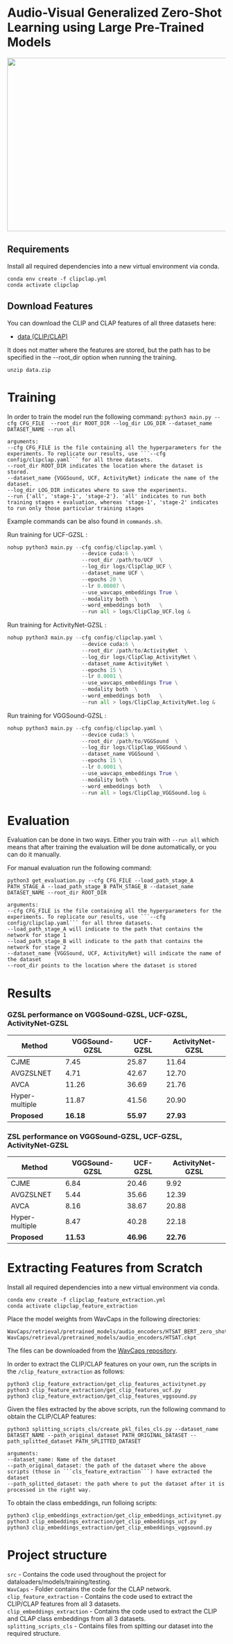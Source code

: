 # Audio-Visual Generalized Zero-Shot Learning using Large Pre-Trained Models

<!-- ## [Paper](https://arxiv.org/abs/2207.09966) | [Project Page](https://www.eml-unitue.de/publication/temporal-audio-visual-zsl)


This repository is the implementation of [Temporal and cross-modal attention for
audio-visual zero-shot learning](https://arxiv.org/abs/2207.09966). -->

<img src="audio_visual_gzsl.png" width="700" height="400">

## Requirements
Install all required dependencies into a new virtual environment via conda.
```shell
conda env create -f clipclap.yml
conda activate clipclap
```


## Download Features

You can download the CLIP and CLAP features of all three datasets here:
<!-- * [data (CLIP/CLAP)](https://drive.google.com/file/d/1fNb3WvbN76yuPVi4MeVtgDycdX0jAE2G/view?usp=sharing) -->
* [data (CLIP/CLAP)](https://drive.google.com/uc?export=download&id=1fNb3WvbN76yuPVi4MeVtgDycdX0jAE2G)






It does not matter where the features are stored, but the path has to be specified in the --root_dir option when running the training.


```shell
unzip data.zip
```


# Training
In order to train the model run the following command:
```python3 main.py --cfg CFG_FILE  --root_dir ROOT_DIR --log_dir LOG_DIR --dataset_name DATASET_NAME --run all```

```
arguments:
--cfg CFG_FILE is the file containing all the hyperparameters for the experiments. To replicate our results, use ```--cfg config/clipclap.yaml``` for all three datasets.
--root_dir ROOT_DIR indicates the location where the dataset is stored.
--dataset_name {VGGSound, UCF, ActivityNet} indicate the name of the dataset.
--log_dir LOG_DIR indicates where to save the experiments.
--run {'all', 'stage-1', 'stage-2'}. 'all' indicates to run both training stages + evaluation, whereas 'stage-1', 'stage-2' indicates to run only those particular training stages
```
Example commands can be also found in `commands.sh`.

Run training for UCF-GZSL :
```python
nohup python3 main.py --cfg config/clipclap.yaml \
                        --device cuda:6 \
                        --root_dir /path/to/UCF  \
                        --log_dir logs/ClipClap_UCF \
                        --dataset_name UCF \
                        --epochs 20 \
                        --lr 0.00007 \
                        --use_wavcaps_embeddings True \
                        --modality both  \
                        --word_embeddings both   \
                        --run all > logs/ClipClap_UCF.log &
```
Run training for ActivityNet-GZSL :
```python
nohup python3 main.py --cfg config/clipclap.yaml \
                        --device cuda:6 \
                        --root_dir /path/to/ActivityNet  \
                        --log_dir logs/ClipClap_ActivityNet \
                        --dataset_name ActivityNet \
                        --epochs 15 \
                        --lr 0.0001 \
                        --use_wavcaps_embeddings True \
                        --modality both  \
                        --word_embeddings both   \
                        --run all > logs/ClipClap_ActivityNet.log &
```

Run training for VGGSound-GZSL :
```python
nohup python3 main.py --cfg config/clipclap.yaml \
                        --device cuda:5 \
                        --root_dir /path/to/VGGSound  \
                        --log_dir logs/ClipClap_VGGSound \
                        --dataset_name VGGSound \
                        --epochs 15 \
                        --lr 0.0001 \
                        --use_wavcaps_embeddings True \
                        --modality both  \
                        --word_embeddings both   \
                        --run all > logs/ClipClap_VGGSound.log &

```

# Evaluation

Evaluation can be done in two ways. Either you train with ```--run all``` which means that after training the evaluation will be done automatically, or you can do it manually.

For manual evaluation run the following command:

```python3 get_evaluation.py --cfg CFG_FILE --load_path_stage_A PATH_STAGE_A --load_path_stage_B PATH_STAGE_B --dataset_name DATASET_NAME --root_dir ROOT_DIR```

```
arguments:
--cfg CFG_FILE is the file containing all the hyperparameters for the experiments. To replicate our results, use ```--cfg config/clipclap.yaml``` for all three datasets.
--load_path_stage_A will indicate to the path that contains the network for stage 1
--load_path_stage_B will indicate to the path that contains the network for stage 2
--dataset_name {VGGSound, UCF, ActivityNet} will indicate the name of the dataset
--root_dir points to the location where the dataset is stored
```


# Results

### GZSL performance on VGGSound-GZSL, UCF-GZSL, ActivityNet-GZSL

| Method             | VGGSound-GZSL          | UCF-GZSL        | ActivityNet-GZSL |
|--------------------|------------------------|-----------------|------------------|
| CJME               |   7.45                 |    25.87        |   11.64           |
| AVGZSLNET          |   4.71                 |     42.67       |   12.70           |
| AVCA               |   11.26                  |  36.69          |  21.76            |
| Hyper-multiple     |   11.87                  |  41.56          |  20.90            |
| **Proposed**       |  **16.18**              |  **55.97**      |  **27.93**       |


### ZSL performance on VGGSound-GZSL, UCF-GZSL, ActivityNet-GZSL

| Method             | VGGSound-GZSL          | UCF-GZSL        | ActivityNet-GZSL |
|--------------------|------------------------|-----------------|------------------|
| CJME               |    6.84                 |    20.46        |   9.92           |
| AVGZSLNET          |    5.44                 |      35.66       |    12.39           |
| AVCA               |   8.16                  |  38.67          |  20.88            |
| Hyper-multiple     |   8.47                  |  40.28          |  22.18            |
| **Proposed**       |  **11.53**              |  **46.96**      |  **22.76**       |





# Extracting Features from Scratch

Install all required dependencies into a new virtual environment via conda.
```shell
conda env create -f clipclap_feature_extraction.yml
conda activate clipclap_feature_extraction
```

Place the model weights from WavCaps in the following directories:
```
WavCaps/retrieval/pretrained_models/audio_encoders/HTSAT_BERT_zero_shot.pt
WavCaps/retrieval/pretrained_models/audio_encoders/HTSAT.ckpt
```
The files can be downloaded from the [WavCaps repository](https://github.com/XinhaoMei/WavCaps).

In order to extract the CLIP/CLAP features on your own, run the scripts in the ```/clip_feature_extraction``` as follows:
```shell
python3 clip_feature_extraction/get_clip_features_activitynet.py
python3 clip_feature_extraction/get_clip_features_ucf.py
python3 clip_feature_extraction/get_clip_features_vggsound.py
```
Given the files extracted by the above scripts, run the following command to obtain the CLIP/CLAP features:

```shell
python3 splitting_scripts_cls/create_pkl_files_cls.py --dataset_name DATASET_NAME --path_original_dataset PATH_ORIGINAL_DATASET --path_splitted_dataset PATH_SPLITTED_DATASET

arguments:
--dataset_name: Name of the dataset
--path_original_dataset: the path of the dataset where the above scripts (those in ```cls_feature_extraction```) have extracted the dataset
--path_splitted_dataset: the path where to put the dataset after it is processed in the right way.
```


To obtain the class embeddings, run folloing scripts:
```shell
python3 clip_embeddings_extraction/get_clip_embeddings_activitynet.py
python3 clip_embeddings_extraction/get_clip_embeddings_ucf.py
python3 clip_embeddings_extraction/get_clip_embeddings_vggsound.py
```

# Project structure
```src``` - Contains the code used throughout the project for dataloaders/models/training/testing. \
```WavCaps``` - Folder contains the code for the CLAP network. \
```clip_feature_extraction``` - Contains the code used to extract the CLIP/CLAP features from all 3 datasets. \
```clip_embeddings_extraction``` - Contains the code used to extract the CLIP and CLAP class embeddings from all 3 datasets. \
```splitting_scripts_cls``` - Contains files from spltting our dataset into the required structure.

<!-- ## [Paper](https://arxiv.org/abs/2207.09966) | [Project Page](https://www.eml-unitue.de/publication/temporal-audio-visual-zsl)


This repository is the implementation of [Temporal and cross-modal attention for
audio-visual zero-shot learning](https://arxiv.org/abs/2207.09966).

<img src="/img/TCAF.png" width="700" height="400">

## Requirements
Install all required dependencies into a new virtual environment via conda.
```shell
conda env create -f TCAF.yml
```

# Datasets

We base our datasets on the [AVCA repository](https://github.com/ExplainableML/AVCA-GZSL/). The dataset structure is identical to AVCA and the dataset folder is called ```avgzsl_benchmark_non_averaged_datasets```. The only difference is that we use temporal features instead of averaged features. We provide our temporal C3D/VGGish features to download below.

In order to extract the C3D/VGGish features on your own, run the scripts in the ```/cls_feature_extraction``` as follows:
```shell
python3 cls_feature_extraction/get_features_activitynet.py
python3 cls_feature_extraction/get_features_ucf.py
python3 cls_feature_extraction/get_features_vggsound.py
```
Given the files extracted by the above scripts, run the following command to obtain the cls features:

```shell
python3 splitting_scripts_cls/create_pkl_files_cls.py --dataset_name DATASET_NAME --path_original_dataset PATH_ORIGINAL_DATASET --path_splitted_dataset PATH_SPLITTED_DATASET

arguments:
--dataset_name: Name of the dataset
--path_original_dataset: the path of the dataset where the above scripts (those in ```cls_feature_extraction```) have extracted the dataset
--path_splitted_dataset: the path where to put the dataset after it is processed in the right way.
```

Moreover, we adapted the SeLaVi implementation from the [AVCA repository](https://github.com/ExplainableML/AVCA-GZSL/) in order to extract temporal features and to make extraction more parallelizable. For obtaining the SeLaVi features we used the following commands:
```shell
python3 selavi_feature_extraction/get_clusters.py \
--root_dir <path_to_raw_videos> \
--weights_path <path_to_pretrained_selavi_vgg_sound.pth> \
--mode train \
--pretrained False \
--aud_sample_rate 44100 \
--use_mlp False \
--dataset {activity,ucf,vggsound} \
--headcount 2 \
--exp_desc <experiment_description> \
--output_dir <path_to_save_extracted_features> \
--batch_size 1 \
--workers 0

python3 selavi_feature_extraction/merge_features_selavi.py
```

```
python3 splitting_scripts_main/create_pkl_files_selavi.py --dataset_name DATASET_NAME --path_original_dataset PATH_ORIGINAL_DATASET --path_splitted_dataset PATH_SPLITTED_DATASET

arguments:
--dataset_name: Name of the dataset
--path_original_dataset: the path of the dataset where the above scripts (those in ```selavi_feature_extraction```) have extracted the dataset
--path_splitted_dataset: the path where to put the dataset after it is processed in the right way.
```



## Download features

You can download our temporal supervised (C3D/VGGish) features of all three datasets here:
* [VGGSound-GZSL (C3D/VGGish)](https://s3.mlcloud.uni-tuebingen.de/tcaf-gzsl/vggsound-supervised-temporal.zip)
* [UCF-GZSL (C3D/VGGish)](https://s3.mlcloud.uni-tuebingen.de/tcaf-gzsl/ucf-supervised-temporal.zip)
* [ActivityNet-GZSL (C3D/VGGish)](https://s3.mlcloud.uni-tuebingen.de/tcaf-gzsl/activitynet-supervised-temporal.zip)

We additionally provide temporal self-supervised (SeLaVi) features, which have been pretrained in self-supervised manner on VGGSound:
* [VGGSound-GZSL (SeLaVi)](https://s3.mlcloud.uni-tuebingen.de/tcaf-gzsl/vggsound-selavi-temporal.zip)
* [UCF-GZSL (SeLaVi)](https://s3.mlcloud.uni-tuebingen.de/tcaf-gzsl/ucf-selavi-temporal.zip)
* [ActivityNet-GZSL (SeLaVi)](https://s3.mlcloud.uni-tuebingen.de/tcaf-gzsl/activitynet-selavi-temporal.zip)

> Since the VGGSound dataset is also used for the zero-shot learning task, **we recommend the usage of supervised (C3D/VGGish) features** instead of SeLaVi.

The features should be placed inside the ```avgzsl_benchmark_non_averaged_datasets``` folder:
```shell
unzip [DATASET].zip -d avgzsl_benchmark_non_averaged_datasets/
```


# Training
In order to train the model run the following command:
```python3 main.py --cfg CFG_FILE  --root_dir ROOT_DIR --log_dir LOG_DIR --dataset_name DATASET_NAME --run all```

```
arguments:
--cfg CFG_FILE is the file containing all the hyperparameters for the experiments. These can be found in ```config/best/X/best_Y.yaml``` where X indicate whether you want to use cls features or main features. Y indicate the dataset that you want to use.
--root_dir ROOT_DIR indicates the location where the dataset is stored.
--dataset_name {VGGSound, UCF, ActivityNet} indicate the name of the dataset.
--log_dir LOG_DIR indicates where to save the experiments.
--run {'all', 'stage-1', 'stage-2'}. 'all' indicates to run both training stages + evaluation, whereas 'stage-1', 'stage-2' indicates to run only those particular training stages
```



# Evaluation

Evaluation can be done in two ways. Either you train with ```--run all``` which means that after training the evaluation will be done automatically, or you can do it manually.

For manual evaluation run the following command:

```python3 get_evaluation.py --cfg CFG_FILE --load_path_stage_A PATH_STAGE_A --load_path_stage_B PATH_STAGE_B --dataset_name DATASET_NAME --root_dir ROOT_DIR```

```
arguments:
--cfg CFG_FILE is the file containing all the hyperparameters for the experiments. These can be found in ```config/best/X/best_Y.yaml``` where X indicate whether you want to use cls features or main features. Y indicate the dataset that you want to use.
--load_path_stage_A will indicate to the path that contains the network for stage 1
--load_path_stage_B will indicate to the path that contains the network for stage 2
--dataset_name {VGGSound, UCF, ActivityNet} will indicate the name of the dataset
--root_dir points to the location where the dataset is stored
```


# Model weights
The trained models can be downloaded from [here](https://drive.google.com/file/d/1blz6p7qv94V238Qt0w0dBsqXZLGsT84D/view?usp=sharing).

# Results

### GZSL performance on VGGSound-GZSL, UCF-GZSL, ActivityNet-GZSL

| Method             | VGGSound-GZSL          | UCF-GZSL        | ActivityNet-GZSL |
|--------------------|------------------------|-----------------|------------------|
| Attention fusion   |   4.95                 |    24.97        |   5.18           |
| Perceiver          |   4.93                 |     34.11       |   6.92           |
| CJME               |  3.68                  |  28.65          |  7.32            |
| AVGZSLNET          |  5.26                  |  36.51          |  8.30            |
| AVCA               |  8.31                  |  41.34          |  9.92            |
| **TCAF**           |  **8.77**              |  **50.78**      |  **12.20**       |


### ZSL performance on VGGSound-GZSL, UCF-GZSL, ActivityNet-GZSL

| Method             | VGGSound-GZSL          | UCF-GZSL        | ActivityNet-GZSL |
|--------------------|------------------------|-----------------|------------------|
| Attention fusion   |  3.37                  |    20.21        |        4.88      |
| Perceiver          |  3.44                  |     28.12       |        4.47      |
| CJME               |  3.72                  |  29.01          | 6.29             |
| AVGZSLNET          |  4.81                  |  31.51          | 6.39             |
| AVCA               |  6.91                  |  37.72          | 7.58             |
|**TCAF**            |  **7.41**              |  **44.64**      | **7.96**         |

# Project structure
```src``` - Contains the code used throughout the project for dataloaders/models/training/testing.
```c3d``` - Folder contains the code for the C3D network.
```audioset_vggish_tensorflow_to_pytorch``` - Contains the code which is used to obtain the audio features using VGGish.
```cls_feature_extraction``` - Contains the code used to extract the C3D/VGGish features from all 3 datasets.
```selavi_feature_extraction``` - Contains the code used to extract the SeLaVi features.
```splitting_scripts_{cls,main}``` - Contains files from spltting our dataset into the required structure.


``` -->
